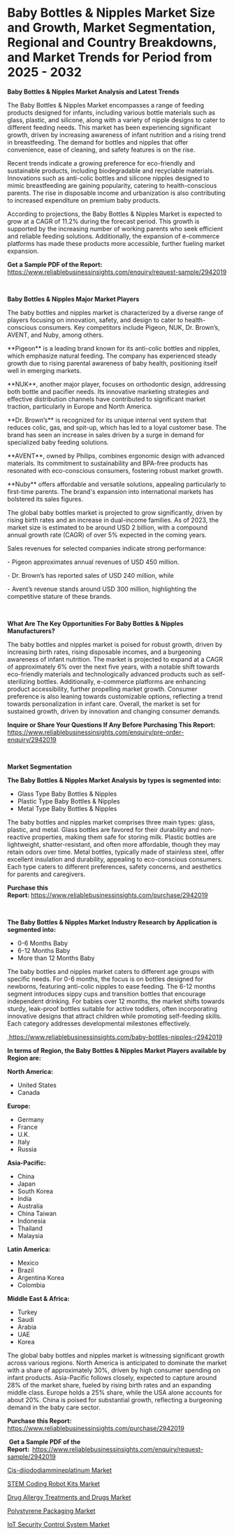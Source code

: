 <p><h1>Baby Bottles & Nipples Market Size and Growth, Market Segmentation, Regional and Country Breakdowns, and Market Trends for Period from 2025 -  2032</h1></p><p><strong>Baby Bottles & Nipples Market Analysis and Latest Trends</strong></p>
<p><p>The Baby Bottles & Nipples Market encompasses a range of feeding products designed for infants, including various bottle materials such as glass, plastic, and silicone, along with a variety of nipple designs to cater to different feeding needs. This market has been experiencing significant growth, driven by increasing awareness of infant nutrition and a rising trend in breastfeeding. The demand for bottles and nipples that offer convenience, ease of cleaning, and safety features is on the rise.</p><p>Recent trends indicate a growing preference for eco-friendly and sustainable products, including biodegradable and recyclable materials. Innovations such as anti-colic bottles and silicone nipples designed to mimic breastfeeding are gaining popularity, catering to health-conscious parents. The rise in disposable income and urbanization is also contributing to increased expenditure on premium baby products.</p><p>According to projections, the Baby Bottles & Nipples Market is expected to grow at a CAGR of 11.2% during the forecast period. This growth is supported by the increasing number of working parents who seek efficient and reliable feeding solutions. Additionally, the expansion of e-commerce platforms has made these products more accessible, further fueling market expansion.</p></p>
<p><strong>Get a Sample PDF of the Report:&nbsp;</strong> <a href="https://www.reliablebusinessinsights.com/enquiry/request-sample/2942019?utm_campaign=113&utm_medium=2&utm_source=Github&utm_content=ia&utm_term=15032025&utm_id=baby-bottles-nipples">https://www.reliablebusinessinsights.com/enquiry/request-sample/2942019</a></p>
<p>&nbsp;</p>
<p><strong>Baby Bottles & Nipples Major Market Players</strong></p>
<p><p>The baby bottles and nipples market is characterized by a diverse range of players focusing on innovation, safety, and design to cater to health-conscious consumers. Key competitors include Pigeon, NUK, Dr. Brown’s, AVENT, and Nuby, among others.</p><p>**Pigeon** is a leading brand known for its anti-colic bottles and nipples, which emphasize natural feeding. The company has experienced steady growth due to rising parental awareness of baby health, positioning itself well in emerging markets. </p><p>**NUK**, another major player, focuses on orthodontic design, addressing both bottle and pacifier needs. Its innovative marketing strategies and effective distribution channels have contributed to significant market traction, particularly in Europe and North America.</p><p>**Dr. Brown’s** is recognized for its unique internal vent system that reduces colic, gas, and spit-up, which has led to a loyal customer base. The brand has seen an increase in sales driven by a surge in demand for specialized baby feeding solutions.</p><p>**AVENT**, owned by Philips, combines ergonomic design with advanced materials. Its commitment to sustainability and BPA-free products has resonated with eco-conscious consumers, fostering robust market growth.</p><p>**Nuby** offers affordable and versatile solutions, appealing particularly to first-time parents. The brand's expansion into international markets has bolstered its sales figures.</p><p>The global baby bottles market is projected to grow significantly, driven by rising birth rates and an increase in dual-income families. As of 2023, the market size is estimated to be around USD 2 billion, with a compound annual growth rate (CAGR) of over 5% expected in the coming years. </p><p>Sales revenues for selected companies indicate strong performance: </p><p>- Pigeon approximates annual revenues of USD 450 million. </p><p>- Dr. Brown’s has reported sales of USD 240 million, while </p><p>- Avent’s revenue stands around USD 300 million, highlighting the competitive stature of these brands.</p></p>
<p>&nbsp;</p>
<p><strong>What Are The Key Opportunities For Baby Bottles & Nipples Manufacturers?</strong></p>
<p><p>The baby bottles and nipples market is poised for robust growth, driven by increasing birth rates, rising disposable incomes, and a burgeoning awareness of infant nutrition. The market is projected to expand at a CAGR of approximately 6% over the next five years, with a notable shift towards eco-friendly materials and technologically advanced products such as self-sterilizing bottles. Additionally, e-commerce platforms are enhancing product accessibility, further propelling market growth. Consumer preference is also leaning towards customizable options, reflecting a trend towards personalization in infant care. Overall, the market is set for sustained growth, driven by innovation and changing consumer demands.</p></p>
<p><strong>Inquire or Share Your Questions If Any Before Purchasing This Report:</strong> <a href="https://www.reliablebusinessinsights.com/enquiry/pre-order-enquiry/2942019?utm_campaign=113&utm_medium=2&utm_source=Github&utm_content=ia&utm_term=15032025&utm_id=baby-bottles-nipples">https://www.reliablebusinessinsights.com/enquiry/pre-order-enquiry/2942019</a></p>
<p>&nbsp;</p>
<p><strong>Market Segmentation</strong></p>
<p><strong>The Baby Bottles & Nipples Market Analysis by types is segmented into:</strong></p>
<p><ul><li>Glass Type Baby Bottles & Nipples</li><li>Plastic Type Baby Bottles & Nipples</li><li>Metal Type Baby Bottles & Nipples</li></ul></p>
<p><p>The baby bottles and nipples market comprises three main types: glass, plastic, and metal. Glass bottles are favored for their durability and non-reactive properties, making them safe for storing milk. Plastic bottles are lightweight, shatter-resistant, and often more affordable, though they may retain odors over time. Metal bottles, typically made of stainless steel, offer excellent insulation and durability, appealing to eco-conscious consumers. Each type caters to different preferences, safety concerns, and aesthetics for parents and caregivers.</p></p>
<p><strong>Purchase this Report:&nbsp;</strong><a href="https://www.reliablebusinessinsights.com/purchase/2942019?utm_campaign=113&utm_medium=2&utm_source=Github&utm_content=ia&utm_term=15032025&utm_id=baby-bottles-nipples">https://www.reliablebusinessinsights.com/purchase/2942019</a></p>
<p>&nbsp;</p>
<p><strong>The Baby Bottles & Nipples Market Industry Research by Application is segmented into:</strong></p>
<p><ul><li>0-6 Months Baby</li><li>6-12 Months Baby</li><li>More than 12 Months Baby</li></ul></p>
<p><p>The baby bottles and nipples market caters to different age groups with specific needs. For 0-6 months, the focus is on bottles designed for newborns, featuring anti-colic nipples to ease feeding. The 6-12 months segment introduces sippy cups and transition bottles that encourage independent drinking. For babies over 12 months, the market shifts towards sturdy, leak-proof bottles suitable for active toddlers, often incorporating innovative designs that attract children while promoting self-feeding skills. Each category addresses developmental milestones effectively.</p></p>
<p><a href="https://www.reliablebusinessinsights.com/baby-bottles-nipples-r2942019?utm_campaign=113&utm_medium=2&utm_source=Github&utm_content=ia&utm_term=15032025&utm_id=baby-bottles-nipples">&nbsp;https://www.reliablebusinessinsights.com/baby-bottles-nipples-r2942019</a></p>
<p><strong>In terms of Region, the Baby Bottles & Nipples Market Players available by Region are:</strong></p>
<p>
    <p> <strong> North America: </strong>
        <ul>
            <li>United States</li>
            <li>Canada</li>
        </ul>
        </p> 
    <p> <strong> Europe: </strong>
        <ul>
            <li>Germany</li>
            <li>France</li>
            <li>U.K.</li>
            <li>Italy</li>
            <li>Russia</li>
        </ul>
        </p> 
    <p> <strong> Asia-Pacific: </strong>
        <ul>
            <li>China</li>
            <li>Japan</li>
            <li>South Korea</li>
            <li>India</li>
            <li>Australia</li>
            <li>China Taiwan</li>
            <li>Indonesia</li>
            <li>Thailand</li>
            <li>Malaysia</li>
        </ul>
        </p> 
    <p> <strong> Latin America: </strong>
        <ul>
            <li>Mexico</li>
            <li>Brazil</li>
            <li>Argentina Korea</li>
            <li>Colombia</li>
        </ul>
        </p> 
    <p> <strong> Middle East & Africa: </strong>
        <ul>
            <li>Turkey</li>
            <li>Saudi</li>
            <li>Arabia</li>
            <li>UAE</li>
            <li>Korea</li>
        </ul>
    </p>
    </p>
<p><p>The global baby bottles and nipples market is witnessing significant growth across various regions. North America is anticipated to dominate the market with a share of approximately 30%, driven by high consumer spending on infant products. Asia-Pacific follows closely, expected to capture around 28% of the market share, fueled by rising birth rates and an expanding middle class. Europe holds a 25% share, while the USA alone accounts for about 20%. China is poised for substantial growth, reflecting a burgeoning demand in the baby care sector.</p></p>
<p><strong>Purchase this Report: </strong><a href="https://www.reliablebusinessinsights.com/purchase/2942019?utm_campaign=113&utm_medium=2&utm_source=Github&utm_content=ia&utm_term=15032025&utm_id=baby-bottles-nipples">https://www.reliablebusinessinsights.com/purchase/2942019</a></p>
<p>&nbsp;<strong>Get a Sample PDF of the Report:&nbsp;&nbsp;</strong><a href="https://www.reliablebusinessinsights.com/enquiry/request-sample/2942019?utm_campaign=113&utm_medium=2&utm_source=Github&utm_content=ia&utm_term=15032025&utm_id=baby-bottles-nipples">https://www.reliablebusinessinsights.com/enquiry/request-sample/2942019</a></p>
<p><strong></strong></p>
<p><p><a href="https://github.com/blauetrelawz/Market-Research-Report-List-1/blob/main/cis-diiododiammineplatinum-market.md?utm_campaign=113&utm_medium=2&utm_source=Github&utm_content=ia&utm_term=15032025&utm_id=baby-bottles-nipples">Cis-diiododiammineplatinum Market</a></p><p><a href="https://github.com/laveeasaadrh/Market-Research-Report-List-1/blob/main/stem-coding-robot-kits-market.md?utm_campaign=113&utm_medium=2&utm_source=Github&utm_content=ia&utm_term=15032025&utm_id=baby-bottles-nipples">STEM Coding Robot Kits Market</a></p><p><a href="https://github.com/gassmkalay/Market-Research-Report-List-1/blob/main/drug-allergy-treatments-and-drugs-market.md?utm_campaign=113&utm_medium=2&utm_source=Github&utm_content=ia&utm_term=15032025&utm_id=baby-bottles-nipples">Drug Allergy Treatments and Drugs Market</a></p><p><a href="https://github.com/bichukapac/Market-Research-Report-List-1/blob/main/polystyrene-packaging-market.md?utm_campaign=113&utm_medium=2&utm_source=Github&utm_content=ia&utm_term=15032025&utm_id=baby-bottles-nipples">Polystyrene Packaging Market</a></p><p><a href="https://github.com/swaftaenglem/Market-Research-Report-List-1/blob/main/iot-security-control-system-market.md?utm_campaign=113&utm_medium=2&utm_source=Github&utm_content=ia&utm_term=15032025&utm_id=baby-bottles-nipples">IoT Security Control System Market</a></p></p>